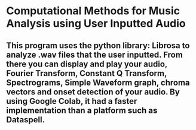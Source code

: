 # Computational Methods for Music Analysis using User Inputted Audio
## This program uses the python library: Librosa to analyze .wav files that the user inputted. From there you can display and play your audio, Fourier Transform, Constant Q Transform, Spectrograms, Simple Waveform graph, chroma vectors and onset detection of your audio. By using Google Colab, it had a faster implementation than a platform such as Dataspell. 

